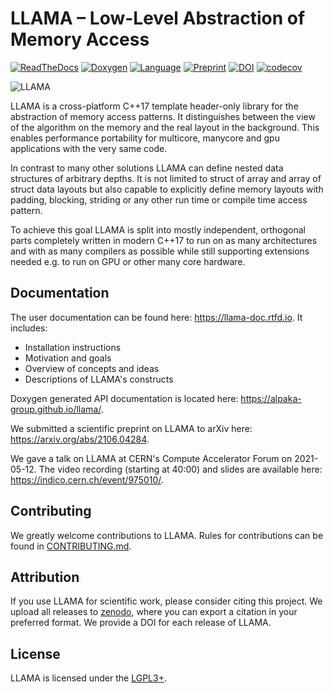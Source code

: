 LLAMA – Low-Level Abstraction of Memory Access
==============================================

[![ReadTheDocs](https://img.shields.io/badge/Docs-Read%20the%20Docs-blue.svg)](https://llama-doc.readthedocs.io)
[![Doxygen](https://img.shields.io/badge/API-Doxygen-blue.svg)](https://alpaka-group.github.io/llama)
[![Language](https://img.shields.io/badge/Language-C%2B%2B17-blue.svg)](https://isocpp.org/)
[![Preprint](https://img.shields.io/badge/Preprint-arXiv-blue.svg)](https://arxiv.org/abs/2106.04284)
[![DOI](https://zenodo.org/badge/DOI/10.5281/zenodo.4911493.svg)](https://doi.org/10.5281/zenodo.4911493)
[![codecov](https://codecov.io/gh/alpaka-group/llama/branch/develop/graph/badge.svg?token=B94D9G96FA)](https://codecov.io/gh/alpaka-group/llama)

![LLAMA](docs/images/logo_400x169.png)

LLAMA is a cross-platform C++17 template header-only library for the abstraction of memory
access patterns. It distinguishes between the view of the algorithm on
the memory and the real layout in the background. This enables performance
portability for multicore, manycore and gpu applications with the very same code.

In contrast to many other solutions LLAMA can define nested data structures of
arbitrary depths. It is not limited to struct of array and array of struct
data layouts but also capable to explicitly define memory layouts with padding, blocking,
striding or any other run time or compile time access pattern.

To achieve this goal LLAMA is split into mostly independent, orthogonal parts
completely written in modern C++17 to run on as many architectures and with as
many compilers as possible while still supporting extensions needed e.g. to run
on GPU or other many core hardware.

Documentation
-------------

The user documentation can be found here:
https://llama-doc.rtfd.io.
It includes:

* Installation instructions
* Motivation and goals
* Overview of concepts and ideas
* Descriptions of LLAMA's constructs

Doxygen generated API documentation is located here:
https://alpaka-group.github.io/llama/.

We submitted a scientific preprint on LLAMA to arXiv here:
https://arxiv.org/abs/2106.04284.

We gave a talk on LLAMA at CERN's Compute Accelerator Forum on 2021-05-12.
The video recording (starting at 40:00) and slides are available here:
https://indico.cern.ch/event/975010/.

Contributing
------------

We greatly welcome contributions to LLAMA.
Rules for contributions can be found in [CONTRIBUTING.md](CONTRIBUTING.md).

Attribution
-----------

If you use LLAMA for scientific work, please consider citing this project.
We upload all releases to [zenodo](https://zenodo.org/record/4911494), where you can export a citation in your preferred format.
We provide a DOI for each release of LLAMA.

License
-------

LLAMA is licensed under the [LGPL3+](LICENSE).
